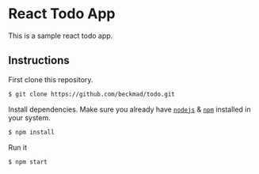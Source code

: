 # React Todo App

This is a sample react todo app.


## Instructions

First clone this repository.
```bash
$ git clone https://github.com/beckmad/todo.git
```

Install dependencies. Make sure you already have [`nodejs`](https://nodejs.org/en/) & [`npm`](https://www.npmjs.com/) installed in your system.
```bash
$ npm install
```

Run it
```bash
$ npm start
```

